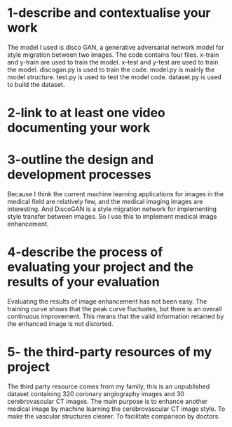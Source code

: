 
# 1-describe and contextualise your work
The model I used is disco GAN, a generative adversarial network model for style migration between two images. The code contains four files. x-train and y-train are used to train the model. x-test and y-test are used to train the model. discogan.py is used to train the code. model.py is mainly the model structure. test.py is used to test the model code. dataset.py is used to build the dataset.

# 2-link to at least one video documenting your work

# 3-outline the design and development processes

Because I think the current machine learning applications for images in the medical field are relatively few, and the medical imaging images are interesting. And DiscoGAN is a style migration network for implementing style transfer between images. So I use this to implement medical image enhancement.

# 4-describe the process of evaluating your project and the results of your evaluation

Evaluating the results of image enhancement has not been easy. The training curve shows that the peak curve fluctuates, but there is an overall continuous improvement. This means that the valid information retained by the enhanced image is not distorted.

# 5- the third-party resources of my project
The third party resource comes from my family, this is an unpublished dataset containing 320 coronary angiography images and 30 cerebrovascular CT images. The main purpose is to enhance another medical image by machine learning the cerebrovascular CT image style. To make the vascular structures clearer. To facilitate comparison by doctors. 
